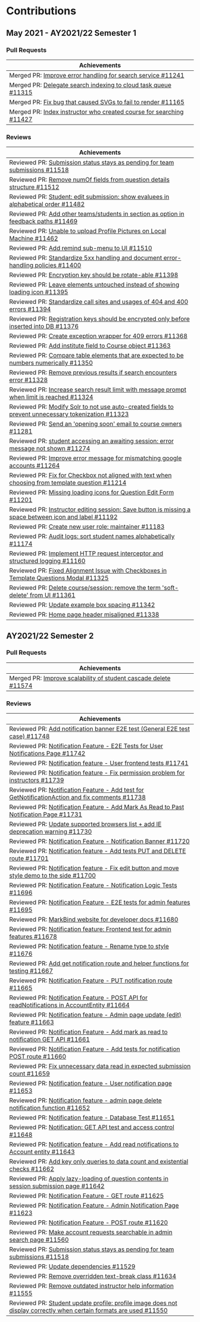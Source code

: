 # Contributions 

## May 2021 - AY2021/22 Semester 1

### Pull Requests 
| Achievements |
| ------------ |
| Merged PR: [Improve error handling for search service #11241](https://github.com/TEAMMATES/teammates/pull/11241) |
| Merged PR: [Delegate search indexing to cloud task queue #11315](https://github.com/TEAMMATES/teammates/pull/11315) |
| Merged PR: [Fix bug that caused SVGs to fail to render #11165](https://github.com/TEAMMATES/teammates/pull/11165) |
| Merged PR: [Index instructor who created course for searching #11427](https://github.com/TEAMMATES/teammates/pull/11427) |

### Reviews 
| Achievements |
| ------------ |
| Reviewed PR: [Submission status stays as pending for team submissions #11518](https://github.com/TEAMMATES/teammates/pull/11518) |
| Reviewed PR: [Remove numOf fields from question details structure #11512](https://github.com/TEAMMATES/teammates/pull/11512) |
| Reviewed PR: [Student: edit submission: show evaluees in alphabetical order #11482](https://github.com/TEAMMATES/teammates/pull/11482) |
| Reviewed PR: [Add other teams/students in section as option in feedback paths #11469](https://github.com/TEAMMATES/teammates/pull/11469) |
| Reviewed PR: [Unable to upload Profile Pictures on Local Machine #11462](https://github.com/TEAMMATES/teammates/pull/11462) |
| Reviewed PR: [Add remind sub-menu to UI #11510](https://github.com/TEAMMATES/teammates/pull/11510) |
| Reviewed PR: [Standardize 5xx handling and document error-handling policies #11400](https://github.com/TEAMMATES/teammates/pull/11400) |
| Reviewed PR: [Encryption key should be rotate-able #11398](https://github.com/TEAMMATES/teammates/pull/11398) |
| Reviewed PR: [Leave elements untouched instead of showing loading icon #11395](https://github.com/TEAMMATES/teammates/pull/11395) |
| Reviewed PR: [Standardize call sites and usages of 404 and 400 errors #11394](https://github.com/TEAMMATES/teammates/pull/11394) |
| Reviewed PR: [Registration keys should be encrypted only before inserted into DB #11376](https://github.com/TEAMMATES/teammates/pull/11376) |
| Reviewed PR: [Create exception wrapper for 409 errors #11368](https://github.com/TEAMMATES/teammates/pull/11368) |
| Reviewed PR: [Add institute field to Course object #11363](https://github.com/TEAMMATES/teammates/pull/11363) |
| Reviewed PR: [Compare table elements that are expected to be numbers numerically #11350](https://github.com/TEAMMATES/teammates/pull/11350) |
| Reviewed PR: [Remove previous results if search encounters error #11328](https://github.com/TEAMMATES/teammates/pull/11328) |
| Reviewed PR: [Increase search result limit with message prompt when limit is reached #11324](https://github.com/TEAMMATES/teammates/pull/11324) |
| Reviewed PR: [Modify Solr to not use auto-created fields to prevent unnecessary tokenization #11323](https://github.com/TEAMMATES/teammates/pull/11323) |
| Reviewed PR: [Send an 'opening soon' email to course owners #11281](https://github.com/TEAMMATES/teammates/pull/11281) |
| Reviewed PR: [student accessing an awaiting session: error message not shown #11274](https://github.com/TEAMMATES/teammates/pull/11274) |
| Reviewed PR: [Improve error message for mismatching google accounts #11264](https://github.com/TEAMMATES/teammates/pull/11264) |
| Reviewed PR: [Fix for Checkbox not aligned with text when choosing from template question #11214](https://github.com/TEAMMATES/teammates/pull/11214) |
| Reviewed PR: [Missing loading icons for Question Edit Form #11201](https://github.com/TEAMMATES/teammates/pull/11201) |
| Reviewed PR: [Instructor editing session: Save button is missing a space between icon and label #11192](https://github.com/TEAMMATES/teammates/pull/11192) |
| Reviewed PR: [Create new user role: maintainer #11183](https://github.com/TEAMMATES/teammates/pull/11183) |
| Reviewed PR: [Audit logs: sort student names alphabetically #11174](https://github.com/TEAMMATES/teammates/pull/11174) |
| Reviewed PR: [Implement HTTP request interceptor and structured logging #11160](https://github.com/TEAMMATES/teammates/pull/11160) |
| Reviewed PR: [Fixed Alignment Issue with Checkboxes in Template Questions Modal #11325](https://github.com/TEAMMATES/teammates/pull/11325) |
| Reviewed PR: [Delete course/session: remove the term 'soft-delete' from UI #11361](https://github.com/TEAMMATES/teammates/pull/11361) |
| Reviewed PR: [Update example box spacing #11342](https://github.com/TEAMMATES/teammates/pull/11342) |
| Reviewed PR: [Home page header misaligned #11338](https://github.com/TEAMMATES/teammates/pull/11338) |


## AY2021/22 Semester 2

### Pull Requests 
| Achievements |
| ------------ |
| Merged PR: [Improve scalability of student cascade delete #11574](https://github.com/TEAMMATES/teammates/pull/11574) |

### Reviews 
| Achievements |
| ------------ |
| Reviewed PR: [Add notification banner E2E test (General E2E test case) #11748](https://github.com/TEAMMATES/teammates/pull/11748) |
| Reviewed PR: [Notification Feature - E2E Tests for User Notifications Page #11742](https://github.com/TEAMMATES/teammates/pull/11742) |
| Reviewed PR: [Notification feature - User frontend tests #11741](https://github.com/TEAMMATES/teammates/pull/11741) |
| Reviewed PR: [Notification feature - Fix permission problem for instructors #11739](https://github.com/TEAMMATES/teammates/pull/11739) |
| Reviewed PR: [Notification Feature - Add test for GetNotificationAction and fix comments #11738](https://github.com/TEAMMATES/teammates/pull/11738) |
| Reviewed PR: [Notification Feature - Add Mark As Read to Past Notification Page #11731](https://github.com/TEAMMATES/teammates/pull/11731) |
| Reviewed PR: [Update supported browsers list + add IE deprecation warning #11730](https://github.com/TEAMMATES/teammates/pull/11730) |
| Reviewed PR: [Notification Feature - Notification Banner #11720](https://github.com/TEAMMATES/teammates/pull/11720) |
| Reviewed PR: [Notification feature - Add tests PUT and DELETE route #11701](https://github.com/TEAMMATES/teammates/pull/11701) |
| Reviewed PR: [Notification feature - Fix edit button and move style demo to the side #11700](https://github.com/TEAMMATES/teammates/pull/11700) |
| Reviewed PR: [Notification Feature - Notification Logic Tests #11696](https://github.com/TEAMMATES/teammates/pull/11696) |
| Reviewed PR: [Notification Feature - E2E tests for admin features #11695](https://github.com/TEAMMATES/teammates/pull/11695) |
| Reviewed PR: [MarkBind website for developer docs #11680](https://github.com/TEAMMATES/teammates/pull/11680) |
| Reviewed PR: [Notification feature: Frontend test for admin features #11678](https://github.com/TEAMMATES/teammates/pull/11678) |
| Reviewed PR: [Notification feature - Rename type to style #11676](https://github.com/TEAMMATES/teammates/pull/11676) |
| Reviewed PR: [Add get notification route and helper functions for testing #11667](https://github.com/TEAMMATES/teammates/pull/11667) |
| Reviewed PR: [Notification Feature - PUT notification route #11665](https://github.com/TEAMMATES/teammates/pull/11665) |
| Reviewed PR: [Notification Feature - POST API for readNotifications in AccountEntity #11664](https://github.com/TEAMMATES/teammates/pull/11664) |
| Reviewed PR: [Notification feature - Admin page update (edit) feature #11663](https://github.com/TEAMMATES/teammates/pull/11663) |
| Reviewed PR: [Notification Feature - Add mark as read to notification GET API #11661](https://github.com/TEAMMATES/teammates/pull/11661) |
| Reviewed PR: [Notification Feature - Add tests for notification POST route #11660](https://github.com/TEAMMATES/teammates/pull/11660) |
| Reviewed PR: [Fix unnecessary data read in expected submission count #11659](https://github.com/TEAMMATES/teammates/pull/11659) |
| Reviewed PR: [Notification feature - User notification page #11653](https://github.com/TEAMMATES/teammates/pull/11653) |
| Reviewed PR: [Notification feature - admin page delete notification function #11652](https://github.com/TEAMMATES/teammates/pull/11652) |
| Reviewed PR: [Notification feature - Database Test #11651](https://github.com/TEAMMATES/teammates/pull/11651) |
| Reviewed PR: [Notification: GET API test and access control #11648](https://github.com/TEAMMATES/teammates/pull/11648) |
| Reviewed PR: [Notification feature - Add read notifications to Account entity #11643](https://github.com/TEAMMATES/teammates/pull/11643) |
| Reviewed PR: [Add key only queries to data count and existential checks #11662](https://github.com/TEAMMATES/teammates/pull/11662) |
| Reviewed PR: [Apply lazy-loading of question contents in session submission page #11642](https://github.com/TEAMMATES/teammates/pull/11642) |
| Reviewed PR: [Notification Feature - GET route #11625](https://github.com/TEAMMATES/teammates/pull/11625) |
| Reviewed PR: [Notification Feature - Admin Notification Page #11623](https://github.com/TEAMMATES/teammates/pull/11623) |
| Reviewed PR: [Notification Feature - POST route #11620](https://github.com/TEAMMATES/teammates/pull/11620) |
| Reviewed PR: [Make account requests searchable in admin search page #11560](https://github.com/TEAMMATES/teammates/pull/11560) |
| Reviewed PR: [Submission status stays as pending for team submissions #11518](https://github.com/TEAMMATES/teammates/pull/11518) |
| Reviewed PR: [Update dependencies #11529](https://github.com/TEAMMATES/teammates/pull/11529) |
| Reviewed PR: [Remove overridden text-break class #11634](https://github.com/TEAMMATES/teammates/pull/11634) |
| Reviewed PR: [Remove outdated instructor help information #11555](https://github.com/TEAMMATES/teammates/pull/11555) |
| Reviewed PR: [Student update profile: profile image does not display correctly when certain formats are used #11550](https://github.com/TEAMMATES/teammates/pull/11550) |